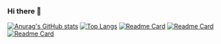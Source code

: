 ### Hi there 👋

<!--
**ethan-r-gallup/ethan-r-gallup** is a ✨ _special_ ✨ repository because its `README.md` (this file) appears on your GitHub profile.

Here are some ideas to get you started:

- 🔭 I’m currently working on ...
- 🌱 I’m currently learning ...
- 👯 I’m looking to collaborate on ...
- 🤔 I’m looking for help with ...
- 💬 Ask me about ...
- 📫 How to reach me: ...
- 😄 Pronouns: ...
- ⚡ Fun fact: ...
-->
[![Anurag's GitHub stats](https://github-readme-stats.vercel.app/api?username=ethan-r-gallup&count_private=true&line_height=27)](https://github.com/anuraghazra/github-readme-stats)
[![Top Langs](https://github-readme-stats.vercel.app/api/top-langs/?username=ethan-r-gallup&exclude_repo=Numerical-Methods,Fund-process-eng)](https://github.com/anuraghazra/github-readme-stats)
[![Readme Card](https://github-readme-stats.vercel.app/api/pin/?username=ethan-r-gallup&repo=Fault-Detection-Survey)](https://github.com/anuraghazra/github-readme-stats)
[![Readme Card](https://github-readme-stats.vercel.app/api/pin/?username=ethan-r-gallup&repo=Intro-physics-guided-neural-nets)](https://github.com/anuraghazra/github-readme-stats)
[![Readme Card](https://github-readme-stats.vercel.app/api/pin/?username=ethan-r-gallup&repo=Numerical-Methods)](https://github.com/anuraghazra/github-readme-stats)

